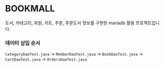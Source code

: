 # BOOKMALL
도서, 카테고리, 회원, 카트, 주문, 주문도서 정보를 구현한 mariadb 활용 프로젝트입니다.

### 데이터 삽입 순서
```CategoryDaoTest.java``` -> ```MemberDaoTest.java``` -> ```BookDaoTest.java``` -> ```CartDaoTest.java``` -> ```OrdersDaoTest.java```
